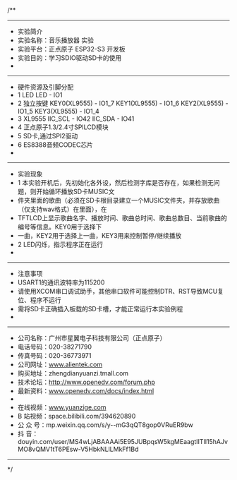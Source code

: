 /**
 ***************************************************************************************************
 * 实验简介
 * 实验名称：音乐播放器 实验
 * 实验平台：正点原子 ESP32-S3 开发板
 * 实验目的：学习SDIO驱动SD卡的使用
 * 
 ***************************************************************************************************
 * 硬件资源及引脚分配
 * 1 LED
     LED - IO1
 * 2 独立按键
     KEY0(XL9555) - IO1_7
     KEY1(XL9555) - IO1_6
     KEY2(XL9555) - IO1_5
     KEY3(XL9555) - IO1_4
 * 3 XL9555
     IIC_SCL - IO42
     IIC_SDA - IO41
 * 4 正点原子1.3/2.4寸SPILCD模块
 * 5 SD卡,通过SPI2驱动 
 * 6 ES8388音频CODEC芯片
 * 
 ***************************************************************************************************
 * 实验现象
 * 1 本实验开机后，先初始化各外设，然后检测字库是否存在，如果检测无问题，则开始循环播放SD卡MUSIC文
 *   件夹里面的歌曲（必须在SD卡根目录建立一个MUSIC文件夹，并存放歌曲（仅支持wav格式）在里面），在
 *   TFTLCD上显示歌曲名字、播放时间、歌曲总时间、歌曲总数目、当前歌曲的编号等信息。KEY0用于选择下
 *   一曲，KEY2用于选择上一曲，KEY3用来控制暂停/继续播放
 * 2 LED闪烁，指示程序正在运行
 * 
 ***************************************************************************************************
 * 注意事项
 * USART1的通讯波特率为115200
 * 请使用XCOM串口调试助手，其他串口软件可能控制DTR、RST导致MCU复位、程序不运行
 * 需将SD卡正确插入板载的SD卡槽，才能正常运行本实验例程
 * 
 ***********************************************************************************************************
 * 公司名称：广州市星翼电子科技有限公司（正点原子）
 * 电话号码：020-38271790
 * 传真号码：020-36773971
 * 公司网址：www.alientek.com
 * 购买地址：zhengdianyuanzi.tmall.com
 * 技术论坛：http://www.openedv.com/forum.php
 * 最新资料：www.openedv.com/docs/index.html
 *
 * 在线视频：www.yuanzige.com
 * B 站视频：space.bilibili.com/394620890
 * 公 众 号：mp.weixin.qq.com/s/y--mG3qQT8gop0VRuER9bw
 * 抖    音：douyin.com/user/MS4wLjABAAAAi5E95JUBpqsW5kgMEaagtIITIl15hAJvMO8vQMV1tT6PEsw-V5HbkNLlLMkFf1Bd
 ***********************************************************************************************************
 */